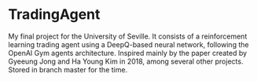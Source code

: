 # TradingAgent
My final project for the University of Seville. It consists of a reinforcement learning trading agent using a DeepQ-based neural network, following the OpenAI Gym agents architecture. Inspired mainly by the paper created by Gyeeung Jong and Ha Young Kim in 2018, among several other projects. Stored in branch master for the time.
